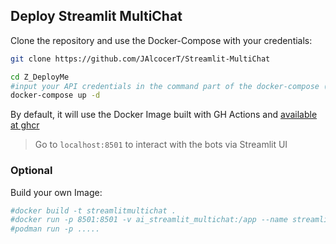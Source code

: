 ## Deploy Streamlit MultiChat

Clone the repository and use the Docker-Compose with your credentials:

```sh
git clone https://github.com/JAlcocerT/Streamlit-MultiChat

cd Z_DeployMe
#input your API credentials in the command part of the docker-compose (or through the UI)
docker-compose up -d
```

By default, it will use the Docker Image built with GH Actions and [available at ghcr](https://github.com/JAlcocerT/Streamlit-MultiChat/pkgs/container/streamlit-multichat)

> Go to `localhost:8501` to interact with the bots via Streamlit UI

### Optional

Build your own Image:

```sh
#docker build -t streamlitmultichat .
#docker run -p 8501:8501 -v ai_streamlit_multichat:/app --name streamlitmultichat streamlitmultichat:latest /bin/sh -c "cd /app && streamlit run streamlit-multichat.py"
#podman run -p .....
```
